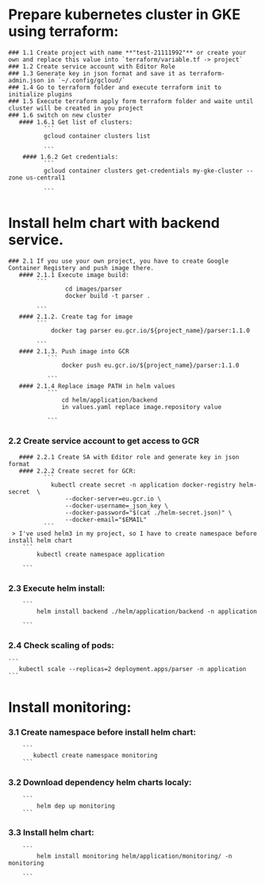 # Prepare kubernetes cluster in GKE using terraform:
    ### 1.1 Create project with name **"test-21111992"** or create your own and replace this value into `terraform/variable.tf -> project`
    ### 1.2 Create service account with Editor Role
    ### 1.3 Generate key in json format and save it as terraform-admin.json in `~/.config/gcloud/`
    ### 1.4 Go to terraform folder and execute terraform init to initialize plugins
    ### 1.5 Execute terraform apply form terraform folder and waite until cluster will be created in you project
    ### 1.6 switch on new cluster
       #### 1.6.1 Get list of clusters:
              ```
              gcloud container clusters list

              ```
        #### 1.6.2 Get credentials:
              ```
              gcloud container clusters get-credentials my-gke-cluster --zone us-central1

              ```
# Install helm chart with backend service.

    ### 2.1 If you use your own project, you have to create Google Container Registery and push image there.
       #### 2.1.1 Execute image build:
            ```
                    cd images/parser
                    docker build -t parser .

            ```
       #### 2.1.2. Create tag for image
            ```
                docker tag parser eu.gcr.io/${project_name}/parser:1.1.0

            ```
       #### 2.1.3. Push image into GCR
               ```
                   docker push eu.gcr.io/${project_name}/parser:1.1.0

               ```
       #### 2.1.4 Replace image PATH in helm values
               ```
                   cd helm/application/backend
                   in values.yaml replace image.repository value

               ```
   ### 2.2 Create service account to get access to GCR
       #### 2.2.1 Create SA with Editor role and generate key in json format
       #### 2.2.2 Create secret for GCR:
              ```
                kubectl create secret -n application docker-registry helm-secret  \
                	--docker-server=eu.gcr.io \
                	--docker-username=_json_key \
                	--docker-password="$(cat ./helm-secret.json)" \
                	--docker-email="$EMAIL"
              ```
     > I've used helm3 in my project, so I have to create namespace before install helm chart
        ```
            kubectl create namespace application

        ```
   ### 2.3 Execute helm install:
        ```
            helm install backend ./helm/application/backend -n application

        ```
   ### 2.4 Check scaling of pods:
    ```
       kubectl scale --replicas=2 deployment.apps/parser -n application
    ```
# Install monitoring:
   ### 3.1 Create namespace before install helm chart:
        ```
           kubectl create namespace monitoring
        ```
   ### 3.2 Download dependency helm charts localy:
        ```
            helm dep up monitoring
        ```
   ### 3.3 Install helm chart:
        ```
            helm install monitoring helm/application/monitoring/ -n monitoring

        ```


